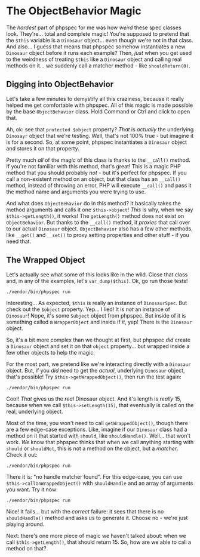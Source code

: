 # The ObjectBehavior Magic

The *hardest* part of phpspec for me was how *weird* these spec classes look. They're...
total and complete magic! You're supposed to pretend that the `$this` variable is
a `Dinosaur` object... even though we're not in that class. And also... I guess
that means that phpspec somehow instantiates a new `Dinosaur` object before it
runs each example? Then, *just* when you get used to the weirdness of treating
`$this` like a `Dinosaur` object and calling real methods on it... we suddenly
call a matcher method - like `shouldReturn(0)`.

## Digging into ObjectBehavior

Let's take a few minutes to demystify all this craziness, because it really helped
me get comfortable with phpspec. All of this magic is made possible by the base
`ObjectBehavior` class. Hold Command or Ctrl and click to open that.

Ah, ok: see that `protected $object` property? *That* is *actually* the underlying
`Dinosayr` object that we're testing. Well, that's not 100% true - but imagine
it is for a second. So, at some point, phpspec instantiates a `Dinosaur` object
and stores it on that property.

Pretty much *all* of the magic of this class is thanks to the `__call()` method.
If you're not familiar with this method, that's great! This is a magic PHP method
that you should probably *not* - but it's perfect for phpspec. If you call a
non-existent method on an object, but that class has an `__call()` method, instead
of throwing an error, PHP will execute `__call()` and pass it the method name and
arguments you were trying to use.

And what does `ObjectBehavior` do in this method? It basically takes the method
arguments and calls it one `$this->object`! *This* is why, when we say
`$this->getLength()`, it works! The `getLength()` method does not exist on
`ObjectBehavior`. But thanks to the `__call()` method, it *proxies* that call
over to our actual `Dinosaur` object. `ObjectBehavior` also has a few other methods,
like `__get()` and `__set()` to proxy setting properties and other stuff - if
you need that.

## The Wrapped Object

Let's actually see what some of this looks like in the wild. Close that class and,
in any of the examples, let's `var_dump($this)`. Ok, go run those tests!

```terminal-silent
./vendor/bin/phpspec run
```

Interesting... As expected, `$this` is really an instance of `DinosaurSpec`. But
check out the `$object` property. Yep... I lied! It is *not* an instance of
`Dinosaur`! Nope, it's some `Subject` object from phpspec. But inside of it
is something called a `WrapperObject` and inside if *it*, yep! There is the
`Dinosaur` object.

So, it's a bit more complex than we thought at first, but phpspec *did* create
a `Dinosaur` object and set it on that `object` property... but wrapped inside a
few other objects to help the magic.

For the most part, we pretend like we're interacting directly with a `Dinosaur`
object. But, if you *did* need to get the *actual*, underlying `Dinosaur` object,
that's possible! Try `$this->getWrappedObject()`, then run the test again:

```terminal-silent
./vendor/bin/phpspec run
```

Cool! *That* gives us the *real* Dinosaur object. And it's length is *really*
15, because when we call `$this->setLength(15)`, that eventually is called on the
real, underlying object.

Most of the time, you won't need to call `getWrappedObject()`, though there are
a few edge-case exceptions. Like, imagine if our `Dinosaur` class had a method
on it that started with `should`, like `shouldHandle()`. Well... that won't work.
*We* know that phpspec thinks that when we call anything starting with `should`
or `shouldNot`, this is not a method on the object, but a *matcher*. Check it out:

```terminal-silent
./vendor/bin/phpspec run
```

There it is: "no handle matcher found". For this edge-case, you can use
`$this->callOnWrappedObject()` with `shouldHandle` and an array of arguments you
want. Try it now:

```terminal-silent
./vendor/bin/phpspec run
```

Nice! It fails... but with the *correct* failure: it sees that there is no
`shouldHandle()` method and asks us to generate it. Choose no - we're just playing
around.

Next: there's one more piece of magic we haven't talked about: when we call
`$this->getLength()`, that should return 15. So, how are we able to call a method
on that?